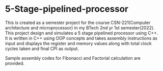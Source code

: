 # 5-Stage-pipelined-processor
This is created as a semester project for the course CSN-221(Computer architecture and microprocessor) in my BTech 2nd yr 1st semester(2022). This project design and simulates a 5 stage pipelined processor using C++.
It is written in C++ using OOP concepts and takes assembly instructions as input and displays the register and memory values along with total clock cycles taken and final CPI as output.

Sample assembly codes for Fibonacci and Factorial calculation are provided.
